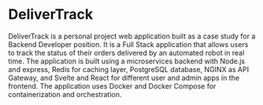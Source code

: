 # DeliverTrack

DeliverTrack is a personal project web application built as a case study for a Backend Developer position. It is a Full Stack application that allows users to track the status of their orders delivered by an automated robot in real time. The application is built using a microservices backend with Node.js and express, Redis for caching layer, PostgreSQL database, NGINX as API Gateway, and Svelte and React for different user and admin apps in the frontend. The application uses Docker and Docker Compose for containerization and orchestration.
